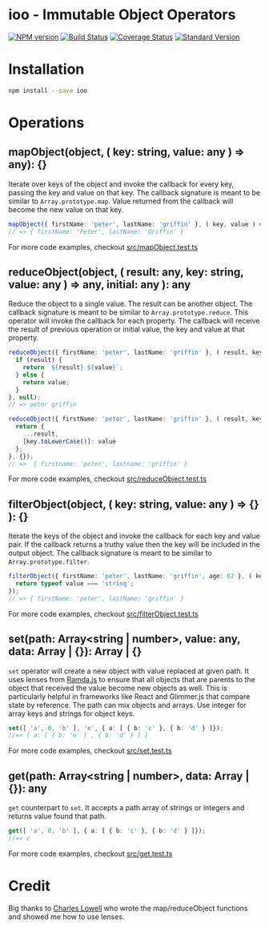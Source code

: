 # ioo - Immutable Object Operators
[![NPM version](https://img.shields.io/npm/v/ioo.svg)](https://www.npmjs.com/package/ioo)
[![Build Status](https://travis-ci.org/this-dot/ioo.svg?branch=master)](https://travis-ci.org/this-dot/ioo)
[![Coverage Status](https://coveralls.io/repos/github/this-dot/ioo/badge.svg?branch=master)](https://coveralls.io/github/this-dot/ioo?branch=master)
[![Standard Version](https://img.shields.io/badge/release-standard%20version-brightgreen.svg)](https://github.com/conventional-changelog/standard-version)

# Installation

```sh
npm install --save ioo
```

# Operations

## mapObject(object, ( key: string, value: any ) => any): {}

Iterate over keys of the object and invoke the callback for every key, passing the key and value on that key. The callback signature is meant to be similar to `Array.prototype.map`. Value returned from the callback will become the new value on that key.

```ts
mapObject({ firstName: 'peter', lastName: 'griffin' }, ( key, value ) => value.toUpperCase() )
// => { firstName: 'Peter', lastName: 'Griffin' }
```

For more code examples, checkout [src/mapObject.test.ts](src/mapObject.test.ts)

## reduceObject(object, ( result: any, key: string, value: any ) => any, initial: any ): any

Reduce the object to a single value. The result can be another object. The callback signature is meant to be similar to `Array.prototype.reduce`. This operator will invoke the callback for each property. The callback will receive the result of previous operation or initial value, the key and value at that property. 

```ts
reduceObject({ firstName: 'peter', lastName: 'griffin' }, ( result, key, value ) => {
  if (result) {
    return `${result} ${value}`;
  } else {
    return value;
  }
}, null);
// => peter griffin

reduceObject({ firstName: 'peter', lastName: 'griffin' }, ( result, key, value ) => {
  return {
    ...result,
    [key.toLowerCase()]: value
  };
}, {});
// =>  { firstname: 'peter', lastname: 'griffin' }
```

For more code examples, checkout [src/reduceObject.test.ts](src/reduceObject.test.ts)

## filterObject(object, ( key: string, value: any ) => {} ): {}

Iterate the keys of the object and invoke the callback for each key and value pair. If the callback returns a truthy value then
the key will be included in the output object. The callback signature is meant to be similar to `Array.prototype.filter`.

```ts
filterObject({ firstName: 'peter', lastName: 'griffin', age: 62 }, ( key, value ) => {
  return typeof value === 'string';
});
// => { firstName: 'peter', lastName: 'griffin' }
```

For more code examples, checkout [src/filterObject.test.ts](src/filterObject.test.ts)

## set(path: Array<string | number>, value: any, data: Array | {}): Array | {}

`set` operator will create a new object with value replaced at given path. It uses lenses from [Ramda.js](http://ramdajs.com/docs/#set) to ensure that all objects that are parents to the object that received the value become new objects as well. This is particularly helpful in frameworks like React and Glimmer.js that compare state by reference. The path can mix objects and arrays. Use integer for array keys and strings for object keys.

```ts
set([ 'a', 0, 'b' ], 'e', { a: [ { b: 'c' }, { b: 'd' } ]});
//=> { a: [ { b: 'e' } , { b: 'd' } ] }
```

For more code examples, checkout [src/set.test.ts](src/set.test.ts)

## get(path: Array<string | number>, data: Array | {}): any

`get` counterpart to `set`. It accepts a path array of strings or integers and returns value found that path. 

```ts
get([ 'a', 0, 'b' ], { a: [ { b: 'c' }, { b: 'd' } ]});
//=> c
```

For more code examples, checkout [src/get.test.ts](src/get.test.ts)

# Credit

Big thanks to [Charles Lowell](http://github.com/cowboyd) who wrote the map/reduceObject functions and showed me how to use lenses.
